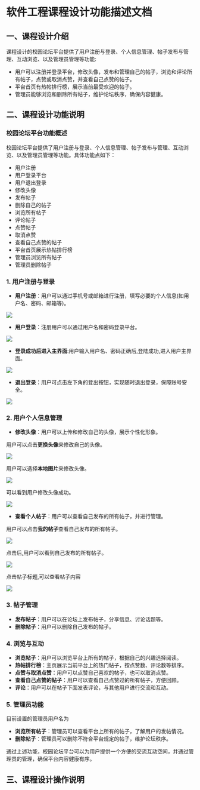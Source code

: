 # 软件工程课程设计功能描述文档
## 一、课程设计介绍
课程设计的校园论坛平台提供了用户注册与登录、个人信息管理、帖子发布与管理、互动浏览、以及管理员管理等功能:
- 用户可以注册并登录平台，修改头像，发布和管理自己的帖子，浏览和评论所有帖子，点赞或取消点赞，并查看自己点赞的帖子。
- 平台首页有热帖排行榜，展示当前最受欢迎的帖子。
- 管理员能够浏览和删除所有帖子，维护论坛秩序，确保内容健康。

## 二、课程设计功能说明
### 校园论坛平台功能概述

校园论坛平台提供了用户注册与登录、个人信息管理、帖子发布与管理、互动浏览、以及管理员管理等功能。具体功能点如下：

- 用户注册
- 用户登录平台
- 用户退出登录
- 修改头像
- 发布帖子
- 删除自己的帖子
- 浏览所有帖子
- 评论帖子
- 点赞帖子
- 取消点赞
- 查看自己点赞的帖子
- 平台首页展示热帖排行榜
- 管理员浏览所有帖子
- 管理员删除帖子


### 1. 用户注册与登录

- **用户注册**：用户可以通过手机号或邮箱进行注册，填写必要的个人信息(如用户名、密码、邮箱等)。

![](./images/2.png)

- **用户登录**：注册用户可以通过用户名和密码登录平台。
  
![](./images/1.png)

- **登录成功后进入主界面**:用户输入用户名、密码正确后,登陆成功,进入用户主界面。

![](./images/6.png)


- **退出登录**：用户可点击左下角的登出按钮，实现随时退出登录，保障账号安全。

![](./images/4.png)


### 2. 用户个人信息管理

- **修改头像**：用户可以上传和修改自己的头像，展示个性化形象。

用户可以点击**更换头像**来修改自己的头像。

![](./images/3.png)

用户可以选择**本地图片**来修改头像。

![](./images/7.png)

可以看到用户修改头像成功。

![](./images/5.png)



- **查看个人帖子**：用户可以查看自己发布的所有帖子，并进行管理。

用户可以点击**我的帖子**查看自己发布的所有帖子。

![](./images/11.png)

点击后,用户可以看到自己发布的所有帖子。

![](./images/12.png)

点击帖子标题,可以查看帖子内容

![](./images/14.png)

### 3. 帖子管理
- **发布帖子**：用户可以在论坛上发布帖子，分享信息、讨论话题等。
- **删除帖子**：用户可以删除自己发布的帖子。

### 4. 浏览与互动
- **浏览帖子**：用户可以浏览平台上所有的帖子，根据自己的兴趣选择阅读。
- **热帖排行榜**：主页展示当前平台上的热门帖子，按点赞数、评论数等排序。
- **点赞与取消点赞**：用户可以点赞自己喜欢的帖子，也可以取消点赞。
- **查看自己点赞的帖子**：用户可以查看自己点赞过的所有帖子，方便回顾。
- **评论**：用户可以在帖子下面发表评论，与其他用户进行交流和互动。

### 5. 管理员功能
目前设置的管理员用户名为
- **浏览所有帖子**：管理员可以查看平台上所有的帖子，了解用户的发帖情况。
- **删除帖子**：管理员可以删除不符合平台规定的帖子，维护论坛秩序。



通过上述功能，校园论坛平台可以为用户提供一个方便的交流互动空间，并通过管理员的管理，确保平台内容健康有序。
## 三、课程设计操作说明